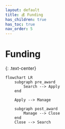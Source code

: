 ```yaml
---
layout: default
title: 💰 Funding
has_children: true
has_toc: true
nav_order: 5
---
```


# Funding

{: .text-center}
```mermaid
flowchart LR
    subgraph pre_award
        Search --> Apply
    end
    
    Apply --> Manage
    
    subgraph post_award
        Manage --> Close
    end
    Close --> Search
```
